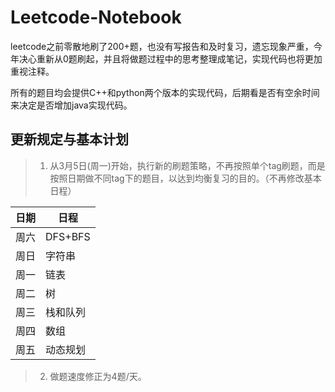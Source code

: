 # Leetcode-Notebook


leetcode之前零散地刷了200+题，也没有写报告和及时复习，遗忘现象严重，今年决心重新从0题刷起，并且将做题过程中的思考整理成笔记，实现代码也将更加重视注释。

所有的题目均会提供C++和python两个版本的实现代码，后期看是否有空余时间来决定是否增加java实现代码。


## 更新规定与基本计划

> 1. 从3月5日(周一)开始，执行新的刷题策略，不再按照单个tag刷题，而是按照日期做不同tag下的题目，以达到均衡复习的目的。（不再修改基本日程）

| 日期 | 日程 |
| ------ | ------ |
| 周六 | DFS+BFS |
| 周日 | 字符串 |
| 周一 | 链表 |
| 周二 | 树 |
| 周三 | 栈和队列 |
| 周四 | 数组 |
| 周五 | 动态规划 |

> 2. 做题速度修正为4题/天。



 

 
